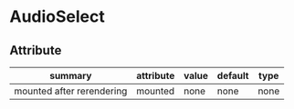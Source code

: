 # AudioSelect

## Attribute

| summary                   | attribute | value | default | type |
| ------------------------- | --------- | ----- | ------- | ---- |
| mounted after rerendering | mounted   | none  | none    | none |
